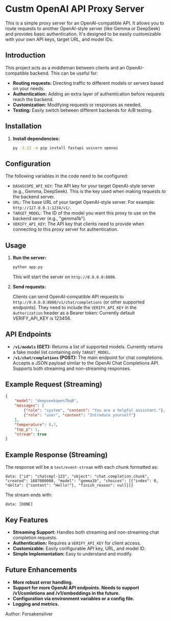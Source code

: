 
# Custm OpenAI API Proxy Server

This is a simple proxy server for an OpenAI-compatible API. It allows you to route requests to another OpenAI-style server (like Gemma or DeepSeek) and provides basic authentication.  It's designed to be easily customizable with your own API keys, target URL, and model IDs.

## Introduction

This project acts as a middleman between clients and an OpenAI-compatible backend. This can be useful for:

* **Routing requests:** Directing traffic to different models or servers based on your needs.
* **Authentication:** Adding an extra layer of authentication before requests reach the backend.
* **Customization:** Modifying requests or responses as needed.
* **Testing:**  Easily switch between different backends for A/B testing.

## Installation

1.  **Install dependencies:**

    ```bash
    py -3.12 -m pip install fastapi uvicorn openai
    ```

## Configuration

The following variables in the code need to be configured:

*   `DASHSCOPE_API_KEY`: The API key for your target OpenAI-style server (e.g., Gemma, DeepSeek).  This is the key used when making requests *to* the backend server.
*   `URL`: The base URL of your target OpenAI-style server. For example: `http://127.0.0.1:1234/v1/`.
*   `TARGET_MODEL`:  The ID of the model you want this proxy to use on the backend server (e.g., "gemma1b").
*   `VERIFY_API_KEY`: The API key that clients need to provide when connecting *to* this proxy server for authentication.

## Usage

1.  **Run the server:**

    ```bash
    python app.py
    ```

    This will start the server on `http://0.0.0.0:8000`.

2.  **Send requests:**

    Clients can send OpenAI-compatible API requests to `http://0.0.0.0:8000/v1/chat/completions` (or other supported endpoints).  They need to include the `VERIFY_API_KEY` in the `Authorization` header as a Bearer token:  Currently default VERIFY_API_KEY is 123456.

## API Endpoints

*   **`/v1/models` (GET):** Returns a list of supported models. Currently returns a fake model list containing only `TARGET_MODEL`.
*   **`/v1/chat/completions` (POST):**  The main endpoint for chat completions. Accepts a JSON payload similar to the OpenAI Chat Completions API. Supports both streaming and non-streaming responses.

## Example Request (Streaming)

```json
{
    "model": "deepseekqwen7bq8",
    "messages": [
        {"role": "system", "content": "You are a helpful assistant."},
        {"role": "user", "content": "Introduce yourself"}
    ],
    "temperature": 0.7,
    "top_p": 1,
    "stream": true
}
```

## Example Response (Streaming)

The response will be a `text/event-stream` with each chunk formatted as:

```
data: {"id": "chatcmpl-123", "object": "chat.completion.chunk", "created": 1687000000, "model": "gemma1b", "choices": [{"index": 0, "delta": {"content": "Hello!"}, "finish_reason": null}]}
```

The stream ends with:

```
data: [DONE]
```

## Key Features

*   **Streaming Support:**  Handles both streaming and non-streaming chat completion requests.
*   **Authentication:** Requires a `VERIFY_API_KEY` for client access.
*   **Customizable:** Easily configurable API key, URL, and model ID.
*   **Simple Implementation:**  Easy to understand and modify.

## Future Enhancements

*   **More robust error handling.**
*   **Support for more OpenAI API endpoints. Needs to support /v1/comletions and /v1/embeddings in the future.**
*   **Configuration via environment variables or a config file.**
*   **Logging and metrics.**

Author: Forsakensilver
